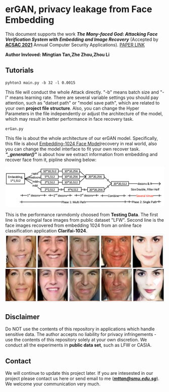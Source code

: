 # erGAN, privacy leakage from Face Embedding 
This document supports the work ***The Many-faced God: Attacking Face Verification System with Embedding and Image Recovery*** (Accepted by **[ACSAC 2021](https://www.acsac.org/)** Annual Computer Security Applications). [PAPER LINK](https://cpb-us-e2.wpmucdn.com/faculty.sites.uci.edu/dist/5/764/files/2021/10/acsac21a.pdf)

**Author Invloved: Mingtian Tan,Zhe Zhou,Zhou Li**   


## Tutorials
```
pyhton3 main.py -b 32 -l 0.0015
```
This file will conduct the whole Attack directly. "-b" means batch size and "-l" means learning rate. There are several variable settings you should pay attention, such as "datset path" or "model save path", which are related to your own **project file structure**. Also, you can change the Hyper Parameters in the file independently or adjust the architecture of the model, which may result in better performance in face recovery task. 

```
erGan.py
```
This file is about the whole architecture of our erGAN model. Specifically, this file is about [Embedding-1024 Face Model](https://www.clarifai.com/developers/pre-trained-models)recovery in real world, also you can change the model interface to fit your own recover task. ***"_generator()"*** is about how we extract information from embedding and recover face from it, pipline showing below:

![](/src/designPipline.png  "pipline")	

This is the performance ranmdomly choosed from **Testing Data**. The first line is the oringial face images from public dataset "LFW". Second line is the face images recovered from embedding 1024 from an online face classification application **Clarifai-1024**. 
![](/src/faceRecovery.png  "face")	


## Disclaimer

Do NOT use the contents of this repository in applications which handle sensitive data. The author accepts no liability for privacy infringements - use the contents of this repository solely at your own discretion. We conduct all the experiments in **public data set**, such as LFW or CASIA.

## Contact

We will continue to update this project later. If you are intesested in our project please contact us here or send email to me (***mttan@smu.edu.sg***). We welcome your communication very much.


